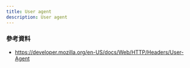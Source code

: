 ```yaml
---
title: User agent
description: User agent
---
```


### 參考資料
- https://developer.mozilla.org/en-US/docs/Web/HTTP/Headers/User-Agent